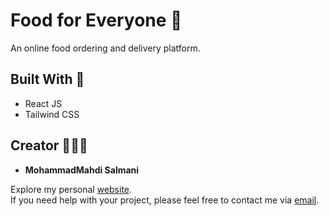 # Food for Everyone 🍕
An online food ordering and delivery platform.

## Built With 🔨

* React JS
* Tailwind CSS

## Creator 🧑🏻‍💻

* **MohammadMahdi Salmani**

Explore my personal [website](https://msas-mohammad.ir).\
If you need help with your project, please feel free to contact me via [email](mailto:msas.mohammad1382@yahoo.com).

